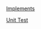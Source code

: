 [Implements](./challengesolution/src/main/java/ImmutableQueue.java)

[Unit Test](./challengesolution/src/test/java/TestImmutableQueue.java)